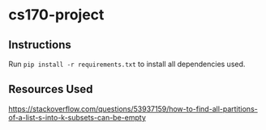 # cs170-project

## Instructions

Run `pip install -r requirements.txt` to install all dependencies used.

## Resources Used
https://stackoverflow.com/questions/53937159/how-to-find-all-partitions-of-a-list-s-into-k-subsets-can-be-empty
